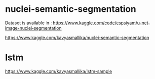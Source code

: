 # nuclei-semantic-segmentation

Dataset is available in : https://www.kaggle.com/code/espsiyam/u-net-image-nuclei-segmentation

https://www.kaggle.com/kavyasmallika/nuclei-semantic-segmentation

# lstm

https://www.kaggle.com/kavyasmallika/lstm-sample
